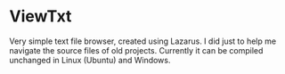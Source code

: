 # ViewTxt
Very simple text file browser, created using Lazarus. I did just to help me navigate the source files of old projects. Currently it can be compiled unchanged in Linux (Ubuntu) and Windows.
